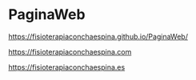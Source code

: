 # PaginaWeb

https://fisioterapiaconchaespina.github.io/PaginaWeb/


https://fisioterapiaconchaespina.com


https://fisioterapiaconchaespina.es
